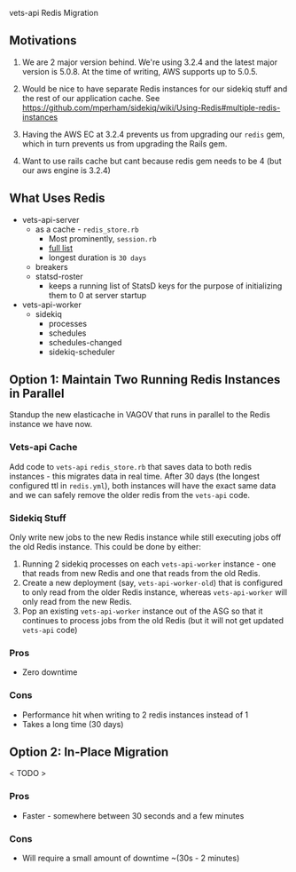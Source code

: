 vets-api Redis Migration

## Motivations
1. We are 2 major version behind. We're using 3.2.4 and the latest major version is 5.0.8. At the time of writing, AWS supports up to 5.0.5.
2. Would be nice to have separate Redis instances for our sidekiq stuff and the rest of our application cache. See https://github.com/mperham/sidekiq/wiki/Using-Redis#multiple-redis-instances
3. Having the AWS EC at 3.2.4 prevents us from upgrading our `redis` gem, which in turn prevents us from upgrading the Rails gem.

3. Want to use rails cache but cant because redis gem needs to be 4 (but our aws engine is 3.2.4)


## What Uses Redis
- vets-api-server
  - as a cache - `redis_store.rb`
    - Most prominently, `session.rb`
    - [full list](https://github.com/department-of-veterans-affairs/vets-api/blob/master/config/redis.yml)
    - longest duration is `30 days`
  - breakers
  - statsd-roster
    - keeps a running list of StatsD keys for the purpose of initializing them to 0 at server startup
- vets-api-worker
  - sidekiq
    - processes
    - schedules
    - schedules-changed
    - sidekiq-scheduler


## Option 1: Maintain Two Running Redis Instances in Parallel

Standup the new elasticache in VAGOV that runs in parallel to the Redis instance we have now.

### Vets-api Cache

Add code to `vets-api` `redis_store.rb` that saves data to both redis instances - this migrates data in real time. After 30 days (the longest configured ttl in `redis.yml`), both instances will have the exact same data and we can safely remove the older redis from the `vets-api` code.

### Sidekiq Stuff

Only write new jobs to the new Redis instance while still executing jobs off the old Redis instance. This could be done by either:

1. Running 2 sidekiq processes on each `vets-api-worker` instance - one that reads from new Redis and one that reads from the old Redis.
2. Create a new deployment (say, `vets-api-worker-old`) that is configured to only read from the older Redis instance, whereas `vets-api-worker` will only read from the new Redis.
3. Pop an existing `vets-api-worker` instance out of the ASG so that it continues to process jobs from the old Redis (but it will not get updated `vets-api` code)

### Pros
- Zero downtime

### Cons
- Performance hit when writing to 2 redis instances instead of 1
- Takes a long time (30 days)

## Option 2: In-Place Migration

< TODO >

### Pros
- Faster - somewhere between 30 seconds and a few minutes

### Cons
- Will require a small amount of downtime ~(30s - 2 minutes)
